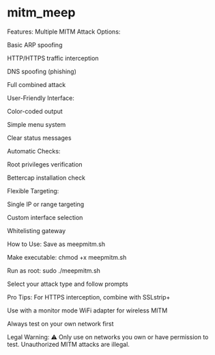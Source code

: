 # mitm_meep

Features:
Multiple MITM Attack Options:

Basic ARP spoofing

HTTP/HTTPS traffic interception

DNS spoofing (phishing)

Full combined attack

User-Friendly Interface:

Color-coded output

Simple menu system

Clear status messages

Automatic Checks:

Root privileges verification

Bettercap installation check

Flexible Targeting:

Single IP or range targeting

Custom interface selection

Whitelisting gateway

How to Use:
Save as meepmitm.sh

Make executable: chmod +x meepmitm.sh

Run as root: sudo ./meepmitm.sh

Select your attack type and follow prompts

Pro Tips:
For HTTPS interception, combine with SSLstrip+

Use with a monitor mode WiFi adapter for wireless MITM

Always test on your own network first

Legal Warning:
⚠️ Only use on networks you own or have permission to test. Unauthorized MITM attacks are illegal.
